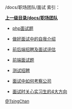 /docs/职场团队/面试 索引：


**[上一级目录/docs/职场团队](/docs/职场团队/index.md)**

- [php面试题](/docs/职场团队/面试/php面试题.md)

- [做好面试中的自我介绍](/docs/职场团队/面试/做好面试中的自我介绍.md)

- [前后端招聘及面试评估](/docs/职场团队/面试/前后端招聘及面试评估.md)

- [前端面试题](/docs/职场团队/面试/前端面试题.md)

- [测试招聘](/docs/职场团队/面试/测试招聘.md)

- [面试中如何考察公司](/docs/职场团队/面试/面试中如何考察公司.md)

- [面试时关心实习生的4大方向](/docs/职场团队/面试/面试时关心实习生的4大方向.md)


<font size=2 color='grey'> [@TsingChan](https://github.com/tsingchan) </font>